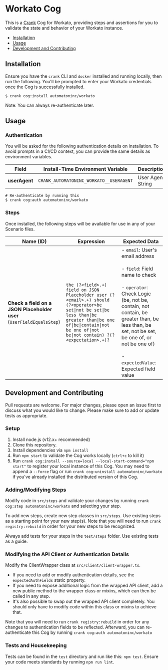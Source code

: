 # Workato Cog

This is a [Crank][what-is-crank] Cog for Workato, providing
steps and assertions for you to validate the state and behavior of your
Workato instance.

* [Installation](#installation)
* [Usage](#usage)
* [Development and Contributing](#development-and-contributing)

## Installation

Ensure you have the `crank` CLI and `docker` installed and running locally,
then run the following.  You'll be prompted to enter your Workato
credentials once the Cog is successfully installed.

```shell-session
$ crank cog:install automatoninc/workato
```

Note: You can always re-authenticate later.

## Usage

### Authentication
<!-- run `crank cog:readme automatoninc/workato` to update -->
<!-- authenticationDetails -->
You will be asked for the following authentication details on installation. To avoid prompts in a CI/CD context, you can provide the same details as environment variables.

| Field | Install-Time Environment Variable | Description |
| --- | --- | --- |
| **userAgent** | `CRANK_AUTOMATONINC_WORKATO__USERAGENT` | User Agent String |

```shell-session
# Re-authenticate by running this
$ crank cog:auth automatoninc/workato
```
<!-- authenticationDetailsEnd -->

### Steps
Once installed, the following steps will be available for use in any of your
Scenario files.

<!-- run `crank cog:readme automatoninc/workato` to update -->
<!-- stepDetails -->
| Name (ID) | Expression | Expected Data |
| --- | --- | --- |
| **Check a field on a JSON Placeholder user**<br>(`UserFieldEqualsStep`) | `the (?<field>.+) field on JSON Placeholder user (?<email>.+) should (?<operator>be set\|not be set\|be less than\|be greater than\|be one of\|be\|contain\|not be one of\|not be\|not contain) ?(?<expectation>.+)?` | - `email`: User's email address <br><br>- `field`: Field name to check <br><br>- `operator`: Check Logic (be, not be, contain, not contain, be greater than, be less than, be set, not be set, be one of, or not be one of) <br><br>- `expectedValue`: Expected field value |
<!-- stepDetailsEnd -->

## Development and Contributing
Pull requests are welcome. For major changes, please open an issue first to
discuss what you would like to change. Please make sure to add or update tests
as appropriate.

### Setup

1. Install node.js (v12.x+ recommended)
2. Clone this repository.
3. Install dependencies via `npm install`
4. Run `npm start` to validate the Cog works locally (`ctrl+c` to kill it)
5. Run `crank cog:install --source=local --local-start-command="npm start"` to
   register your local instance of this Cog. You may need to append a `--force`
   flag or run `crank cog:uninstall automatoninc/workato` if you've already
   installed the distributed version of this Cog.

### Adding/Modifying Steps
Modify code in `src/steps` and validate your changes by running
`crank cog:step automatoninc/workato` and selecting your step.

To add new steps, create new step classes in `src/steps`. Use existing steps as
a starting point for your new step(s). Note that you will need to run
`crank registry:rebuild` in order for your new steps to be recognized.

Always add tests for your steps in the `test/steps` folder. Use existing tests
as a guide.

### Modifying the API Client or Authentication Details
Modify the ClientWrapper class at `src/client/client-wrapper.ts`.

- If you need to add or modify authentication details, see the
  `expectedAuthFields` static property.
- If you need to expose additional logic from the wrapped API client, add a new
  public method to the wrapper class or mixins, which can then be called in any
  step.
- It's also possible to swap out the wrapped API client completely. You should
  only have to modify code within this class or mixins to achieve that.

Note that you will need to run `crank registry:rebuild` in order for any
changes to authentication fields to be reflected. Afterward, you can
re-authenticate this Cog by running `crank cog:auth automatoninc/workato`

### Tests and Housekeeping
Tests can be found in the `test` directory and run like this: `npm test`.
Ensure your code meets standards by running `npm run lint`.

[what-is-crank]: https://crank.run?utm_medium=readme&utm_source=automatoninc%2Fworkato
